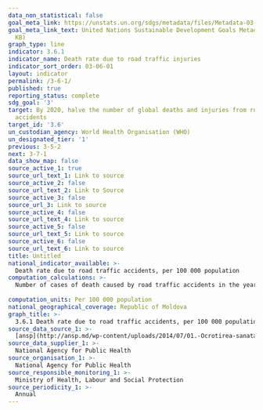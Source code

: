 ```yaml
---
data_non_statistical: false
goal_meta_link: https://unstats.un.org/sdgs/metadata/files/Metadata-03-06-01.pdf
goal_meta_link_text: United Nations Sustainable Development Goals Metadata (PDF 213
  KB)
graph_type: line
indicator: 3.6.1
indicator_name: Death rate due to road traffic injuries
indicator_sort_order: 03-06-01
layout: indicator
permalink: /3-6-1/
published: true
reporting_status: complete
sdg_goal: '3'
target: By 2020, halve the number of global deaths and injuries from road traffic
  accidents
target_id: '3.6'
un_custodian_agency: World Health Organisation (WHO)
un_designated_tier: '1'
previous: 3-5-2
next: 3-7-1
data_show_map: false
source_active_1: true
source_url_text_1: Link to source
source_active_2: false
source_url_text_2: Link to Source
source_active_3: false
source_url_3: Link to source
source_active_4: false
source_url_text_4: Link to source
source_active_5: false
source_url_text_5: Link to source
source_active_6: false
source_url_text_6: Link to source
title: Untitled
national_indicator_available: >-
  Death rate due to road traffic accidents, per 100 000 population
computation_calculations: >-
  Number of cases of death caused by road traffic accidents in the year of reference out of the total number of population *100000<br> 
  
computation_units: Per 100 000 population
national_geographical_coverage: Republic of Moldova
graph_title: >-
  3.6.1 Death rate due to road traffic accidents, per 100 000 population
source_data_source_1: >-
  [ansp](http://ansp.md/wp-content/uploads/2014/07/01.-Ocrotirea-sanatatii-populatiei-grafice-si-tabele.pdf)
source_data_supplier_1: >-
  National Agency for Public Health
source_organisation_1: >-
  National Agency for Public Health
source_responsible_monitoring_1: >-
  Ministry of Health, Labour and Social Protection
source_periodicity_1: >-
  Annual
---
```

